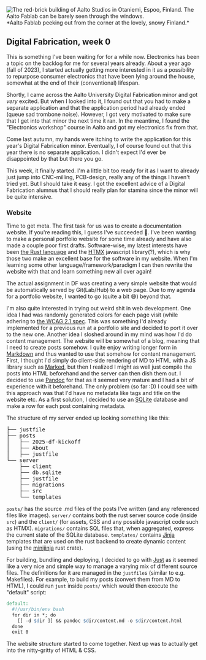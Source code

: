 <picture>
    <source srcset="/build/2025-df-kickoff/aalto-fablab-small.webp 480w"
    media="(max-width: 480px) and (max-resolution: 1.4dppx)" />
    <img src="/build/2025-df-kickoff/aalto-fablab.webp" alt="The red-brick building of Aalto Studios in Otaniemi, Espoo, Finland. The Aalto Fablab can be barely seen through the windows." />
</picture>
<span>*Aalto Fablab peeking out from the corner at the lovely, snowy Finland.*</span>

## Digital Fabrication, week 0

This is something I've been waiting for for a while now. Electronics has been a
topic on the backlog for me for several years already. About a year ago (fall of
2023), I started actually getting more interested in it as a possibility to
repurpose consumer electronics that have been lying around the house, somewhat
at the end of their (conventional) lifespan. 

Shortly, I came across the Aalto University Digital Fabrication
minor and got *very* excited. But when I looked into it, I found out that you
had to make a separate application and that the application period had already
ended (queue sad trombone noise). However, I got very motivated to make sure
that I get into that minor the next time it ran. In the meantime, I found the
"Electronics workshop" course in Aalto and got my electronics fix from that.

Come last autumn, my hands were itching to write the application for this year's
Digital Fabrication minor. Eventually, I of course found out that this year
there is no separate application. I didn't expect I'd ever be disappointed by
that but there you go. 

This week, it finally started. I'm a little bit too ready for it as I want to
already just jump into CNC-milling, PCB-design, really any of the things I haven't
tried yet. But I should take it easy. I got the excellent advice of a Digital
Fabrication alumnus that I should really plan for stamina since the minor will
be quite intensive.


### Website

Time to get meta. The first task for us was to create a documentation website.
If you're reading this, I guess I've succeeded 🎉. I've been wanting to make a
personal portfolio website for some time already and have also made a couple
poor first drafts. Software-wise, my latest interests have been 
[the Rust language](https://www.rust-lang.org/) and the [HTMX](https://htmx.org/)
javascript library(?), which is why those two make an excellent base for the
software in my website. When I'm learning some other language/framework/paradigm
I can then rewrite the website with that and learn something new all over again!

The actual assignment in DF was creating a very simple website that would be
automatically served by Git(Lab/Hub) to a web page. Due to my agenda for a
portfolio website, I wanted to go (quite a bit 😅) beyond that.

I'm also quite interested in trying out weird shit in web development. One idea
I had was randomly generated colors for each page visit (while adhering to
[the WCAG 2.1 spec](https://www.w3.org/TR/WCAG21/#contrast-enhanced). This was something I'd
already implemented for a previous run at a portfolio site and decided to port
it over to the new one. Another idea I sloshed around in my mind was how I'd do
content management. The website will be somewhat of a blog, meaning that I need
to create posts somehow. I quite enjoy writing longer form in 
[Markdown](https://www.markdownguide.org) and thus
wanted to use that somehow for content management. First, I thought I'd simply do
client-side rendering of MD to HTML with a JS library such as [Marked](https://marked.js.org),
but then I realized I might as well just compile the posts into HTML beforehand
and the server can then dish them out. I decided to use
[Pandoc](https://pandoc.org) for that as it seemed very mature and I had a bit of
experience with it beforehand. The only problem (so far :D) I could see with
this approach was that I'd have no metadata like tags and title on the
website etc. As a first solution, I decided to use an
[SQLite](https://www.sqlite.org/) database and make a row for each post
containing metadata. 

The structure of my server ended up looking something like this:

<pre>
├── justfile
├── posts
│   ├── 2025-df-kickoff
│   ├── About
│   ├── justfile
└── server
    ├── client
    ├── db.sqlite
    ├── justfile
    ├── migrations
    ├── src
    └── templates
</pre>

`posts/` has the source .md files of the posts I've written (and any referenced
files like images). `server/` contains both the rust server source code (inside
`src`) and the `client/` (for assets, CSS and any possible javascript code such
as HTMX). `migrations/` contains SQL files that, when aggregated, express the
current state of the SQLite database. `templates/` contains
[Jinja](https://jinja.palletsprojects.com/en/stable/) templates that are used on
the rust backend to create dynamic content (using the
[minijinja](https://docs.rs/minijinja/latest/minijinja/) rust crate).

For building, bundling and deploying, I decided to go with
[Just](https://github.com/casey/just) as it seemed like a very nice and simple
way to manage a varying mix of different source files. The definitions for it
are managed in the `justfile`s (similar to e.g. Makefiles). For example, to
build my posts (convert them from MD to HTML), I could run `just` inside `posts/`
which would then execute the "default" script:

```makefile
default:
  #!/usr/bin/env bash
  for dir in *; do 
    [[ -d $dir ]] && pandoc $dir/content.md -o $dir/content.html
  done
  exit 0
```

The website structure started to come together. Next up was to actually get into
the nitty-gritty of HTML & CSS.
